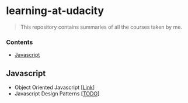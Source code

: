 # learning-at-udacity

> This repository contains summaries of all the courses taken by me.

### Contents

* [Javascript](#javascript)


## Javascript

* Object Oriented Javascript [[Link][link-oo-js]]
* Javascript Design Patterns [[TODO][link-dp-js]]

[link-oo-js]: https://github.com/vivekimsit/object-oriented-javascript
[link-dp-js]: https://github.com/vivekimsit/javascript-design-patterns
